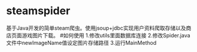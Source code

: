 # steamspider
基于Java开发的简单steam爬虫。使用jsoup+jdbc实现用户资料爬取存储以及商店页面游戏图片下载。
#如何使用 
1.修改utils里面数据库连接 
2.修改Spider.java文件中newImageName值设定图片存储路径
3.运行MainMethod
